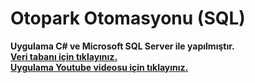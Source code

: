 # Otopark Otomasyonu (SQL)
**Uygulama C# ve Microsoft SQL Server ile yapılmıştır.** <br>
<a href="">**Veri tabanı için tıklayınız.**</a> <br>
<a href="https://www.youtube.com/watch?v=WixgLAOrQrE">**Uygulama Youtube videosu için tıklayınız.**</a>

